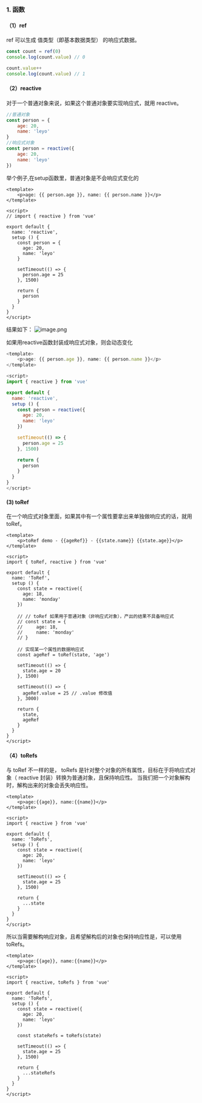 ### 1. 函数
#### （1）ref
ref 可以生成 值类型（即基本数据类型） 的响应式数据。
```js
const count = ref(0)
console.log(count.value) // 0

count.value++
console.log(count.value) // 1
```

#### （2）reactive
对于一个普通对象来说，如果这个普通对象要实现响应式，就用 reactive。
```js
//普通对象
const person = {
	age: 20,
	name: 'leyo'
}
//响应式对象
const person = reactive({
    age: 20,
    name: 'leyo'
})
```
举个例子,在setup函数里，普通对象是不会响应式变化的
```vue
<template>
    <p>age: {{ person.age }}, name: {{ person.name }}</p>
</template>

<script>
// import { reactive } from 'vue'

export default {
  name: 'reactive',
  setup () {
    const person = {
      age: 20,
      name: 'leyo'
    }

    setTimeout(() => {
      person.age = 25
    }, 1500)

    return {
      person
    }
  }
}
</script>
```
结果如下：
![image.png](https://p1-juejin.byteimg.com/tos-cn-i-k3u1fbpfcp/d2dc3591410949a7a9c36727f216e06f~tplv-k3u1fbpfcp-watermark.image)

如果用reactive函数封装成响应式对象，则会动态变化
```js
<template>
    <p>age: {{ person.age }}, name: {{ person.name }}</p>
</template>

<script>
import { reactive } from 'vue'

export default {
  name: 'reactive',
  setup () {
    const person = reactive({
      age: 20,
      name: 'leyo'
    })

    setTimeout(() => {
      person.age = 25
    }, 1500)

    return {
      person
    }
  }
}
</script>

```

#### (3) toRef
在一个响应式对象里面，如果其中有一个属性要拿出来单独做响应式的话，就用 toRef。
```vue
<template>
    <p>toRef demo - {{ageRef}} - {{state.name}} {{state.age}}</p>
</template>

<script>
import { toRef, reactive } from 'vue'

export default {
  name: 'ToRef',
  setup () {
    const state = reactive({
      age: 18,
      name: 'monday'
    })

    // // toRef 如果用于普通对象（非响应式对象），产出的结果不具备响应式
    // const state = {
    //     age: 18,
    //     name: 'monday'
    // }

    // 实现某一个属性的数据响应式
    const ageRef = toRef(state, 'age')

    setTimeout(() => {
      state.age = 20
    }, 1500)

    setTimeout(() => {
      ageRef.value = 25 // .value 修改值
    }, 3000)

    return {
      state,
      ageRef
    }
  }
}
</script>
```

#### （4）toRefs
与 toRef 不一样的是， toRefs 是针对整个对象的所有属性，目标在于将响应式对象（ reactive 封装）转换为普通对象，且保持响应性。
当我们把一个对象解构时，解构出来的对象会丢失响应性。
```vue
<template>
    <p>age:{{age}}, name:{{name}}</p>
</template>

<script>
import { reactive } from 'vue'

export default {
  name: 'ToRefs',
  setup () {
    const state = reactive({
      age: 20,
      name: 'leyo'
    })

    setTimeout(() => {
      state.age = 25
    }, 1500)

    return {
      ...state
    }
  }
}
</script>
```
所以当需要解构响应对象，且希望解构后的对象也保持响应性是，可以使用toRefs。
```vue
<template>
    <p>age:{{age}}, name:{{name}}</p>
</template>

<script>
import { reactive, toRefs } from 'vue'

export default {
  name: 'ToRefs',
  setup () {
    const state = reactive({
      age: 20,
      name: 'leyo'
    })

    const stateRefs = toRefs(state)

    setTimeout(() => {
      state.age = 25
    }, 1500)

    return {
      ...stateRefs
    }
  }
}
</script>
```
